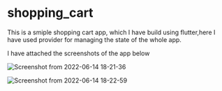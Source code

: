 # shopping_cart


This is a smiple shopping cart app, which I have build using flutter,here I have used provider for managing the state of the whole app.


I have attached the screenshots of the app below





![Screenshot from 2022-06-14 18-21-36](https://user-images.githubusercontent.com/68461661/173581826-c4c33bf8-dc83-4e0b-b0fb-41811c980d51.png)



![Screenshot from 2022-06-14 18-22-59](https://user-images.githubusercontent.com/68461661/173581833-ced9b64a-86bb-44b0-a065-8dc2782f1c0b.png)
